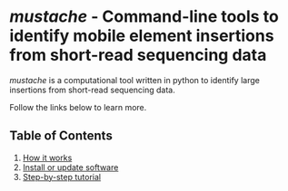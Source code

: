 # *mustache* - Command-line tools to identify mobile element insertions from short-read sequencing data

*mustache* is a computational tool written in python to identify large insertions from short-read sequencing data.

Follow the links below to learn more.

## Table of Contents
1. [How it works](docs/howitworks.md)  
2. [Install or update software](docs/install.md)  
3. [Step-by-step tutorial](docs/tutorial.md)  